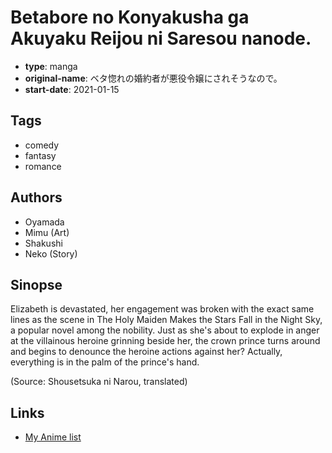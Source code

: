 # Betabore no Konyakusha ga Akuyaku Reijou ni Saresou nanode.

-   **type**: manga
-   **original-name**: ベタ惚れの婚約者が悪役令嬢にされそうなので。
-   **start-date**: 2021-01-15

## Tags

-   comedy
-   fantasy
-   romance

## Authors

-   Oyamada
-   Mimu (Art)
-   Shakushi
-   Neko (Story)

## Sinopse

Elizabeth is devastated, her engagement was broken with the exact same lines as the scene in The Holy Maiden Makes the Stars Fall in the Night Sky, a popular novel among the nobility. Just as she's about to explode in anger at the villainous heroine grinning beside her, the crown prince turns around and begins to denounce the heroine actions against her? Actually, everything is in the palm of the prince's hand.

(Source: Shousetsuka ni Narou, translated)

## Links

-   [My Anime list](https://myanimelist.net/manga/134712/Betabore_no_Konyakusha_ga_Akuyaku_Reijou_ni_Saresou_nanode)
